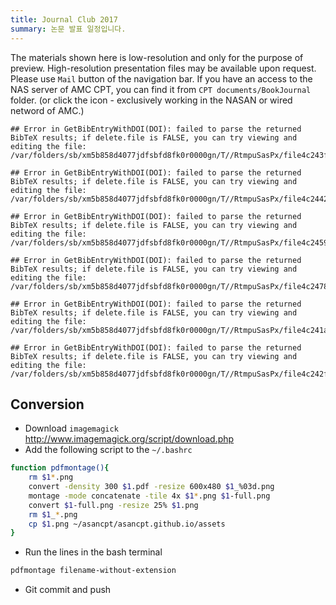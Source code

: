 ```yaml
---
title: Journal Club 2017
summary: 논문 발표 일정입니다.
---
```




The materials shown here is low-resolution and only for the purpose of preview. 
High-resolution presentation files may be available upon request. Please use `Mail` button of the navigation bar.
If you have an access to the NAS server of AMC CPT, you can find it from `CPT documents/BookJournal` folder. (or click the <i class="fa fa-file-pdf-o"></i> icon - exclusively working in the NASAN or wired netword of AMC.)


```
## Error in GetBibEntryWithDOI(DOI): failed to parse the returned BibTeX results; if delete.file is FALSE, you can try viewing and editing the file: /var/folders/sb/xm5b858d4077jdfsbfd8fk0r0000gn/T//RtmpuSasPx/file4c243f2f08b5.bib
```


```
## Error in GetBibEntryWithDOI(DOI): failed to parse the returned BibTeX results; if delete.file is FALSE, you can try viewing and editing the file: /var/folders/sb/xm5b858d4077jdfsbfd8fk0r0000gn/T//RtmpuSasPx/file4c2442ddd536.bib
```


```
## Error in GetBibEntryWithDOI(DOI): failed to parse the returned BibTeX results; if delete.file is FALSE, you can try viewing and editing the file: /var/folders/sb/xm5b858d4077jdfsbfd8fk0r0000gn/T//RtmpuSasPx/file4c2459139827.bib
```


```
## Error in GetBibEntryWithDOI(DOI): failed to parse the returned BibTeX results; if delete.file is FALSE, you can try viewing and editing the file: /var/folders/sb/xm5b858d4077jdfsbfd8fk0r0000gn/T//RtmpuSasPx/file4c24783c9b82.bib
```


```
## Error in GetBibEntryWithDOI(DOI): failed to parse the returned BibTeX results; if delete.file is FALSE, you can try viewing and editing the file: /var/folders/sb/xm5b858d4077jdfsbfd8fk0r0000gn/T//RtmpuSasPx/file4c241ac6a984.bib
```


```
## Error in GetBibEntryWithDOI(DOI): failed to parse the returned BibTeX results; if delete.file is FALSE, you can try viewing and editing the file: /var/folders/sb/xm5b858d4077jdfsbfd8fk0r0000gn/T//RtmpuSasPx/file4c242f4b22ec.bib
```

## Conversion

- Download `imagemagick` <http://www.imagemagick.org/script/download.php>
- Add the following script to the `~/.bashrc`

```bash
function pdfmontage(){
    rm $1*.png
    convert -density 300 $1.pdf -resize 600x480 $1_%03d.png
    montage -mode concatenate -tile 4x $1*.png $1-full.png
    convert $1-full.png -resize 25% $1.png
    rm $1_*.png
    cp $1.png ~/asancpt/asancpt.github.io/assets
}
```

- Run the lines in the bash terminal

```bash
pdfmontage filename-without-extension
```

- Git commit and push
